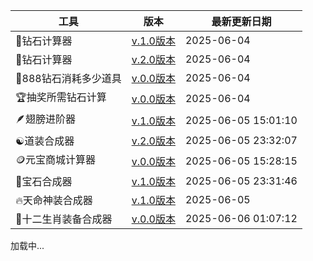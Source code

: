 <!-- 载入 footer 样式 -->
<link rel="stylesheet" href="footer.css" />

| 工具 | 版本 | 最新更新日期 |
| --- | --- | --- |
| 💎钻石计算器 | <a href="https://gmp777.github.io/jsq1.html" target="_blank">v.1.0版本</a>| 2025-06-04|
|💎钻石计算器|<a href="https://gmp777.github.io/jsq2.html" target="_blank">v.2.0版本</a> |2025-06-04|
| 🥤888钻石消耗多少道具 | <a href="https://gmp777.github.io/888.html" target="_blank">v.0.0版本</a> | 2025-06-04 |
| 🏆抽奖所需钻石计算 | <a href="https://gmp777.github.io/roll.html" target="_blank">v.0.0版本</a> | 2025-06-04 |
| 🪶翅膀进阶器 | <a href="https://gmp777.github.io/cb.html" target="_blank">v.1.0版本</a> |2025-06-05 15:01:10 |
| ☯️道装合成器 | <a href="https://gmp777.github.io/jsq4.html" target="_blank">v.2.0版本</a> | 2025-06-05 23:32:07 |
| 🪙元宝商城计算器 | <a href="https://gmp777.github.io/shop.html" target="_blank">v.0.0版本</a> |2025-06-05 15:28:15 |
| 💎宝石合成器 | <a href="https://gmp777.github.io/jsq5.html" target="_blank">v.1.0版本</a> |2025-06-05 23:31:46 |
| 🔥天命神装合成器 | <a href="https://gmp777.github.io/jsq6.html" target="_blank">v.1.0版本</a> | 2025-06-05 |
|🐉十二生肖装备合成器| <a href="https://gmp777.github.io/12.html" target="_blank">v.0.0版本</a> |2025-06-06 01:07:12 |

<!-- footer 容器 -->
<footer id="footer">加载中...</footer>

<!-- 载入 footer.html 内容 -->
<script>
  const footer = document.getElementById('footer');
  fetch('footer.html')
    .then(res => {
      if (!res.ok) throw new Error('加载 footer 失败');
      return res.text();
    })
    .then(html => {
      footer.innerHTML = html;
    })
    .catch(err => {
      footer.textContent = '加载 footer 内容失败：' + err.message;
    });
</script>
